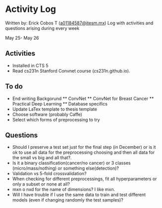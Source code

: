 # Activity Log
Written by: Erick Cobos T (a01184587@itesm.mx)
Log with activities and questions arising during every week

May 25- May 26
## Activities
* Installed in CTS 5
* Read cs231n Stanford Convnet course (cs231n.github.io).

## To do
* End writing Backgorund
	** ConvNet
	** ConvNet for Breast Cancer
	** Practical Deep Learning
	** Database specifics
* Update LaTex template to thesis template
* Choose software (probably Caffe)
* Select which forms of preprocessing to try

## Questions
* Should I preserve a test set just for the final step (in December) or is it ok to use all data for the preprocessing choosing and then all data for the small vs big and all that?. 
* Is it a binary classification(cancer/no cancer) or 3 classes (micro/mass/nothing) or something else(detection)?
* Validation vs 5-fold crossvalidation?
* When checking for different preprocessings, fit all hyperparameters or only a subset or none at all?
* mxn o nxd for the name of dimensions?  I like mxn.
* Will I have trouble if I use the same data to train and test different models (even if changing randomly the test samples)?
